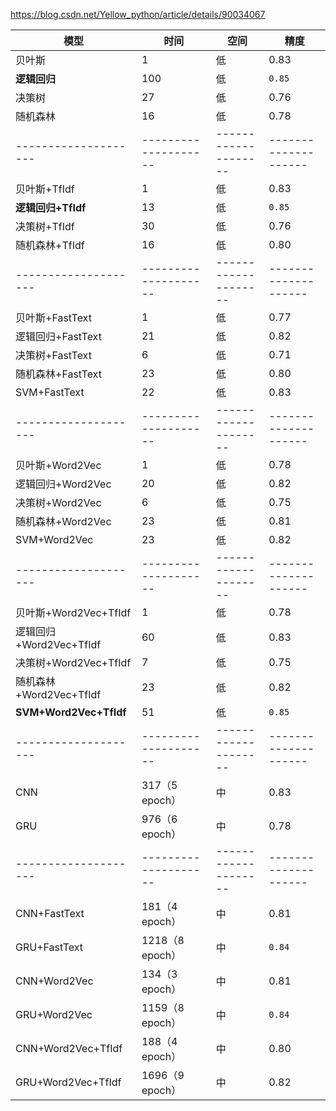https://blog.csdn.net/Yellow_python/article/details/90034067

模型|时间|空间|精度
-|-|-|-
贝叶斯|1|低|0.83
**逻辑回归**|100|低|`0.85`
决策树|27|低|0.76
随机森林|16|低|0.78
--------------------|--------------------|--------------------|--------------------
贝叶斯+TfIdf|1|低|0.83
**逻辑回归+TfIdf**|13|低|`0.85`
决策树+TfIdf|30|低|0.76
随机森林+TfIdf|16|低|0.80
--------------------|--------------------|--------------------|--------------------
贝叶斯+FastText|1|低|0.77
逻辑回归+FastText|21|低|0.82
决策树+FastText|6|低|0.71
随机森林+FastText|23|低|0.80
SVM+FastText|22|低|0.83
--------------------|--------------------|--------------------|--------------------
贝叶斯+Word2Vec|1|低|0.78
逻辑回归+Word2Vec|20|低|0.82
决策树+Word2Vec|6|低|0.75
随机森林+Word2Vec|23|低|0.81
SVM+Word2Vec|23|低|0.82
--------------------|--------------------|--------------------|--------------------
贝叶斯+Word2Vec+TfIdf|1|低|0.78
逻辑回归+Word2Vec+TfIdf|60|低|0.83
决策树+Word2Vec+TfIdf|7|低|0.75
随机森林+Word2Vec+TfIdf|23|低|0.82
**SVM+Word2Vec+TfIdf**|51|低|`0.85`
--------------------|--------------------|--------------------|--------------------
CNN|317（5 epoch）|中|0.83
GRU|976（6 epoch）|中|0.78
--------------------|--------------------|--------------------|--------------------
CNN+FastText|181（4 epoch）|中|0.81
GRU+FastText|1218（8 epoch）|中|`0.84`
CNN+Word2Vec|134（3 epoch）|中|0.81
GRU+Word2Vec|1159（8 epoch）|中|`0.84`
CNN+Word2Vec+TfIdf|188（4 epoch）|中|0.80
GRU+Word2Vec+TfIdf|1696（9 epoch）|中|0.82
